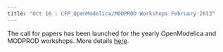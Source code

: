 ```yaml
---
title: "Oct 16 : CFP OpenModelica/MODPROD Workshops February 2013"
---
```

<p>The call for papers has been launched for the yearly OpenModelica and MODPROD workshops. More details <a title="Call for papers" href="index.php/events/modprod/modprod-2013">here</a>.</p>